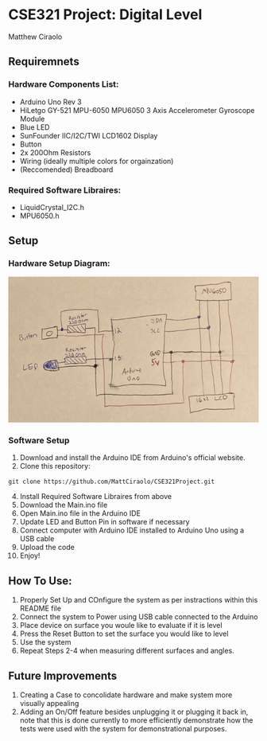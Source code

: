 # CSE321 Project: Digital Level
Matthew Ciraolo

## Requiremnets

### Hardware Components List:
  - Arduino Uno Rev 3
  - HiLetgo GY-521 MPU-6050 MPU6050 3 Axis Accelerometer Gyroscope Module
  - Blue LED
  - SunFounder IIC/I2C/TWI LCD1602 Display
  - Button
  - 2x 200Ohm Resistors
  - Wiring (ideally multiple colors for orgainzation)
  - (Reccomended) Breadboard

### Required Software Libraires:
  - LiquidCrystal_I2C.h
  - MPU6050.h

## Setup

### Hardware Setup Diagram:

![screenshot](images/Diagram.PNG)

### Software Setup
  1. Download and install the Arduino IDE from Arduino's official website.
  2. Clone this repository:
```
git clone https://github.com/MattCiraolo/CSE321Project.git
```
  4. Install Required Software Libraires from above
  5. Download the Main.ino file
  6. Open Main.ino file in the Arduino IDE
  7. Update LED and Button Pin in software if necessary
  8. Connect computer with Arduino IDE installed to Arduino Uno using a USB cable
  9. Upload the code
   10. Enjoy!

## How To Use:
1. Properly Set Up and COnfigure the system as per instractions within this README file
2. Connect the system to Power using USB cable connected to the Arduino
3. Place device on surface you woule like to evaluate if it is level
4. Press the Reset Button to set the surface you would like to level
5. Use the system
6. Repeat Steps 2-4 when measuring different surfaces and angles.

## Future Improvements
1. Creating a Case to concolidate hardware and make system more visually appealing
2. Adding an On/Off feature besides unplugging it or plugging it back in, note that this is done currently to more efficiently demonstrate how the tests were used with the system for demonstrational purposes. 

